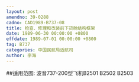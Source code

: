 ```yaml
---
layout: post
amendno: 39-0288
cadno: CAD1989-B737-08
title: 检查、修理和改装前下货舱结构框架
date: 1989-06-30 00:00:00 +0800
effdate: 1989-07-01 00:00:00 +0800
tag: B737
categories: 中国民航局适航司
author: 李海
---
```


##适用范围:
波音737-200型飞机B2501 B2502 B2503

